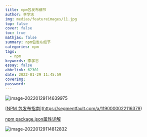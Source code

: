 ```yaml
---
title: npm包发布细节
author: 李学志
img: medias/featureimages/11.jpg
top: false
cover: false
toc: true
mathjax: false
summary: npm包发布细节
categories: npm
tags:
  - npm
keywords: 李学志
essay: false
abbrlink: 62301
date: 2022-01-29 11:45:59
coverImg:
password:
---
```


![image-20220129114639975](https://qiniuyun.code520.com.cn/images/20220129114640.png)

[[NPM 包发布指南](https://segmentfault.com/a/1190000022116379)](https://segmentfault.com/a/1190000022116379)

[npm package.json属性详解](https://blog.csdn.net/zhengxiuchen86/article/details/81285030)

![image-20220129114812832](https://qiniuyun.code520.com.cn/images/20220129114813.png)
